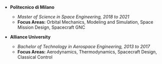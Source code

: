- **Politecnico di Milano**
  - _Master of Science in Space Engineering, 2018 to 2021_
  - **Focus Areas:** Orbital Mechanics, Modeling and Simulation, Space Mission Design, Spacecraft GNC

- **Alliance University**
  - _Bachelor of Technology in Aerospace Engineering, 2013 to 2017_
  - **Focus Areas:** Aerodynamics, Thermodynamics, Spacecraft Design, Classical Control
